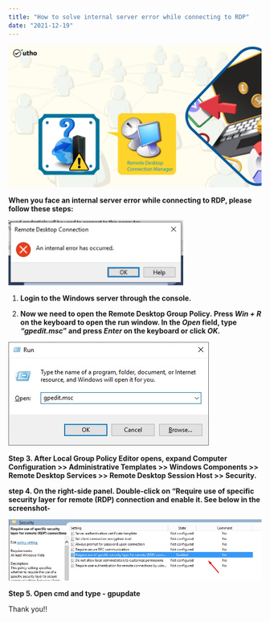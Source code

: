 ```yaml
---
title: "How to solve internal server error while connecting to RDP"
date: "2021-12-19"
---
```


![](images/How-to-solve-internal-server-error-while-connecting-to-RDP_utho.jpg)

**When you face an internal server error while connecting to RDP, please follow these steps:**

![](images/ghfhgcf.jpg)

1. **Login to the Windows server through the console.**

3. **Now we need to open the Remote Desktop Group Policy. Press _Win + R_ on the keyboard to open the run window. In the _Open_ field, type _“gpedit.msc_” and press _Enter_ on the keyboard or click _OK._**

![](images/ghjgh.jpg)

**Step 3. After Local Group Policy Editor opens, expand Computer Configuration >> Administrative Templates >> Windows Components >> Remote Desktop Services >> Remote Desktop Session Host >> Security.**

**step 4. On the right-side panel. Double-click on “Require use of specific security layer for remote (RDP) connection and enable it. See below in the screenshot-**

![](images/jhfgjfgj.jpg)

**Step 5. Open cmd and type - gpupdate**

Thank you!!
